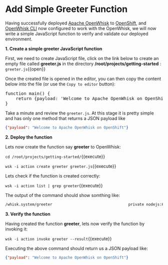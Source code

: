 # Add Simple Greeter Function

Having successfully deployed [Apache OpenWhisk](https://openwhisk.apache.org/) to [OpenShift](https://openshift.com), and [OpenWhisk CLI](https://github.com/apache/incubator-openwhisk-cli/releases/) now configured to work with the OpenWhisk, we will now write a simple JavaScript function to verify and validate our deployed environment.


**1. Create a simple greeter JavaScript function**

First, we need to create JavaScript file, click on the link below to create an empty file called **greeter.js** in the directory **/root/projects/getting-started** : ``greeter.js``{{open}}

Once the created file is opened in the editor, you can then copy the content below into the file (or use the `Copy to editor` button):

<pre class="file" data-filename="/root/projects/getting-started/greeter.js" data-target="replace">
function main() {
    return {payload: 'Welcome to Apache OpenWhisk on OpenShift'};
}
</pre>
Take a minute and review the `greeter.js`. At this stage it is pretty simple and has only one method that returns a JSON payload like 
```json
{"payload": "Welcome to Apache OpenWhisk on OpenShift"}
```

**2. Deploy the function**

Lets now create the function say **greeter** to OpenWhisk:

``cd /root/projects/getting-started/``{{execute}}

``wsk -i action create greeter greeter.js``{{execute}}

Lets check if the function is created correctly:

``wsk -i action list | grep greeter``{{execute}}

The output of the command should show somthing like:

```sh
/whisk.system/greeter                                  private nodejs:6
```

**3. Verify the function**

Having created the function **greeter**, lets now verify the function by invoking it:

``wsk -i action invoke greeter --result``{{execute}}

Executing the above command should return us a JSON payload like:

```json
{"payload": "Welcome to Apache OpenWhisk on OpenShift"}
```